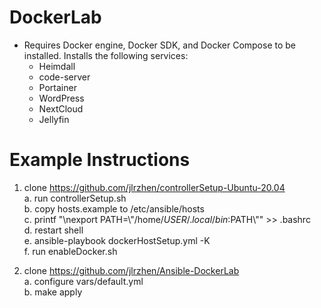 # DockerLab
- Requires Docker engine, Docker SDK, and Docker Compose to be installed. Installs the following services:
  - Heimdall
  - code-server
  - Portainer
  - WordPress
  - NextCloud
  - Jellyfin

# Example Instructions
1. clone https://github.com/jlrzhen/controllerSetup-Ubuntu-20.04
<br/>  a. run controllerSetup.sh 
<br/>  b. copy hosts.example to /etc/ansible/hosts
<br/>  c. printf "\nexport PATH=\\"/home/$USER/.local/bin:$PATH\\"" >> .bashrc
<br/>  d. restart shell
<br/>  e. ansible-playbook dockerHostSetup.yml -K
<br/>  f. run enableDocker.sh

2. clone https://github.com/jlrzhen/Ansible-DockerLab
<br/>  a. configure vars/default.yml
<br/>  b. make apply
